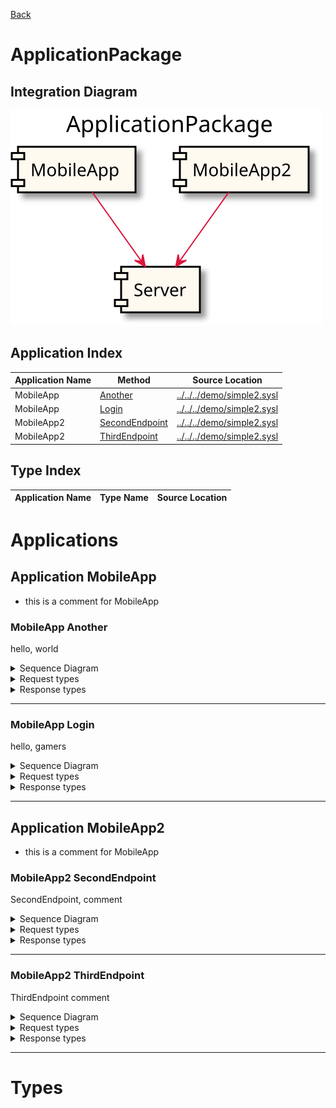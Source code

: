 

[Back](../README.md)


# ApplicationPackage

## Integration Diagram
![](integration.svg)







## Application Index
| Application Name | Method | Source Location |
----|----|----
MobileApp | [Another](#MobileApp-Another) | [../../../demo/simple2.sysl](../../../demo/simple2.sysl)|  
MobileApp | [Login](#MobileApp-Login) | [../../../demo/simple2.sysl](../../../demo/simple2.sysl)|  
MobileApp2 | [SecondEndpoint](#MobileApp2-SecondEndpoint) | [../../../demo/simple2.sysl](../../../demo/simple2.sysl)|  
MobileApp2 | [ThirdEndpoint](#MobileApp2-ThirdEndpoint) | [../../../demo/simple2.sysl](../../../demo/simple2.sysl)|  

## Type Index
| Application Name | Type Name | Source Location |
----|----|----




# Applications





## Application MobileApp

- this is a comment for MobileApp





### MobileApp Another
hello, world

<details>
<summary>Sequence Diagram</summary>

![](MobileApp/another.svg)
</details>

<details>
<summary>Request types</summary>

#### Request types

No Request types





</details>
<details>
<summary>Response types</summary>

#### Response types




Response Response Response

![](Server/response.svg)



</details>

---





### MobileApp Login
hello, gamers

<details>
<summary>Sequence Diagram</summary>

![](MobileApp/login.svg)
</details>

<details>
<summary>Request types</summary>

#### Request types





![](Server/request.svg)



</details>
<details>
<summary>Response types</summary>

#### Response types




Empty Empty Empty

![](MegaDatabase/empty.svg)



</details>

---






## Application MobileApp2

- this is a comment for MobileApp





### MobileApp2 SecondEndpoint
SecondEndpoint, comment

<details>
<summary>Sequence Diagram</summary>

![](MobileApp2/secondendpoint.svg)
</details>

<details>
<summary>Request types</summary>

#### Request types





![](Server/request.svg)



</details>
<details>
<summary>Response types</summary>

#### Response types




Empty Empty Empty

![](MegaDatabase/empty.svg)



</details>

---





### MobileApp2 ThirdEndpoint
ThirdEndpoint comment

<details>
<summary>Sequence Diagram</summary>

![](MobileApp2/thirdendpoint.svg)
</details>

<details>
<summary>Request types</summary>

#### Request types

No Request types





</details>
<details>
<summary>Response types</summary>

#### Response types




Response Response Response

![](Server/response.svg)



</details>

---




# Types







<div class="footer">


